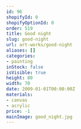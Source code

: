```yaml
---
id: 96
shopifyId: 0
shopifyOptionId: 0
order: 519
title: Good night
slug: good-night
url: art-works/good-night
aliases: []
categories:
- painting
inStock: false
isVisible: true
height: 80
width: 70
date: 2009-01-01T00:00:00Z
materials:
- canvas
- acrylic
price: -1
mainImage: good_night.jpg
---
```

